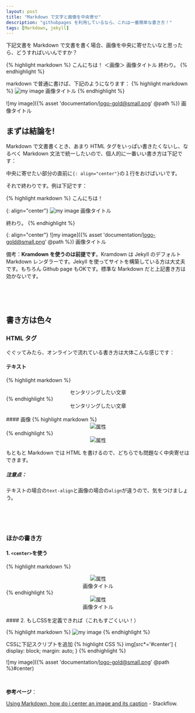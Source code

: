 ```yaml
---
layout: post
title: "Markdown で文字と画像を中央寄せ"
description: "githubpages を利用しているなら、これは一番簡単な書き方！"
tags: [Markdown, jekyll]
---
```


下記文書を Markdown で文書を書く場合、画像を中央に寄せたいなと思ったら、どうすればいいんですか？

{% highlight markdown %}
こんにちは！
        ＜画像＞
        画像タイトル
終わり。
{% endhighlight %}

markdown で普通に書けば、下記のようになります：
{% highlight markdown %}
![my image](/img/myImage.jpg)
画像タイトル
{% endhighlight %}

![my image]({% asset 'documentation/logo-gold@small.png' @path %})
画像タイトル


## まずは結論を!

Markdown で文書書くとき、あまり HTML タグをいっぱい書きたくないし、なるべく Markdown 文法で統一したいので、個人的に一番いい書き方は下記です：

中央に寄せたい部分の直前に`{: align="center"}`の１行をおけばいいです。

それで終わりです。例は下記です：

{% highlight markdown %}
こんにちは！

{: align="center"}
![my image](/img/myImage.jpg)
画像タイトル

終わり。
{% endhighlight %}

{: align="center"}
![my image]({% asset 'documentation/logo-gold@small.png' @path %})
画像タイトル

備考：**Kramdown を使うのは前提です**。Kramdown は Jekyll のデフォルト Markdown レンダラーです。Jekyll を使ってサイトを構築している方は大丈夫です。もちろん Github page もOKです。標準な Markdown だと上記書き方は効かないです。

<br />
<br />
<br />

## 書き方は色々

### HTML タグ

ぐぐッてみたら、オンラインで流れている書き方は大体こんな感じです：

#### テキスト
{% highlight markdown %}
<div style="text-align: center;">
    センタリングしたい文章
</div>
{% endhighlight %}

<div style="text-align: center;">
    センタリングしたい文章
</div>
<br />
#### 画像
{% highlight markdown %}
<div align="center">
    <img src="画像のPATH" alt="属性">
</div>
{% endhighlight %}

<div align="center">
    <img src="{% asset 'documentation/logo-gold@small.png' @path %}" alt="属性">
</div>

もともと Markdown では HTML を書けるので、どちらでも問題なく中央寄せはできます。

##### 注意点：

テキストの場合の`text-align`と画像の場合の`align`が違うので、気をつけましょう。


<br />
<br />
<br />


### ほかの書き方

#### 1. `<center>`を使う

{% highlight markdown %}
<center><img src="画像のPATH" alt="属性"></center>
<center>画像タイトル</center>
{% endhighlight %}

<center><img src="{% asset 'documentation/logo-gold@small.png' @path %}" alt="属性" title="タイトル"></center>
<center>画像タイトル</center>

<br />
#### 2. もしCSSを定義できれば（これもすごくいい！）

{% highlight markdown %}
![my image](/img/myImage.jpg#center)
{% endhighlight %}

CSSに下記スクリプトを追加
{% highlight CSS %}
img[src*='#center'] { 
    display: block;
    margin: auto;
}
{% endhighlight %}

![my image]({% asset 'documentation/logo-gold@small.png' @path %}#center)


<br />

**参考ページ**：

[Using Markdown, how do i center an image and its caption](
https://stackoverflow.com/questions/3912694/using-markdown-how-do-i-center-an-image-and-its-caption) - Stackflow.

